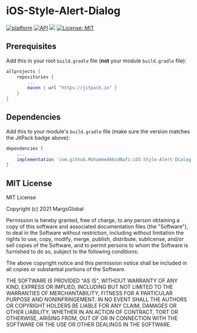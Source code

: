 # iOS-Style-Alert-Dialog
[![platform](https://img.shields.io/badge/platform-Android-yellow.svg)](https://www.android.com)
[![API](https://img.shields.io/badge/API-21%2B-brightgreen.svg?style=plastic)](https://android-arsenal.com/api?level=21)
[![](https://jitpack.io/v/MohammedAbidNafi/iOS-Style-Alert-Dialog.svg)](https://jitpack.io/#MohammedAbidNafi/iOS-Style-Alert-Dialog)
[![License: MIT](https://img.shields.io/badge/License-MIT-yellow.svg)](https://opensource.org/licenses/MIT)

## Prerequisites

Add this in your root `build.gradle` file (**not** your module `build.gradle` file):

```gradle
allprojects {
	repositories {
		...
		maven { url "https://jitpack.io" }
	}
}
```

## Dependencies 

Add this to your module's `build.gradle` file (make sure the version matches the JitPack badge above):

```gradle
dependencies {
	...
	implementation 'com.github.MohammedAbidNafi:iOS-Style-Alert-Dialog:-SNAPSHOT'
}
```

## MIT License

MIT License

Copyright (c) 2021 MargsGlobal

Permission is hereby granted, free of charge, to any person obtaining a copy
of this software and associated documentation files (the "Software"), to deal
in the Software without restriction, including without limitation the rights
to use, copy, modify, merge, publish, distribute, sublicense, and/or sell
copies of the Software, and to permit persons to whom the Software is
furnished to do so, subject to the following conditions:

The above copyright notice and this permission notice shall be included in all
copies or substantial portions of the Software.

THE SOFTWARE IS PROVIDED "AS IS", WITHOUT WARRANTY OF ANY KIND, EXPRESS OR
IMPLIED, INCLUDING BUT NOT LIMITED TO THE WARRANTIES OF MERCHANTABILITY,
FITNESS FOR A PARTICULAR PURPOSE AND NONINFRINGEMENT. IN NO EVENT SHALL THE
AUTHORS OR COPYRIGHT HOLDERS BE LIABLE FOR ANY CLAIM, DAMAGES OR OTHER
LIABILITY, WHETHER IN AN ACTION OF CONTRACT, TORT OR OTHERWISE, ARISING FROM,
OUT OF OR IN CONNECTION WITH THE SOFTWARE OR THE USE OR OTHER DEALINGS IN THE
SOFTWARE.
